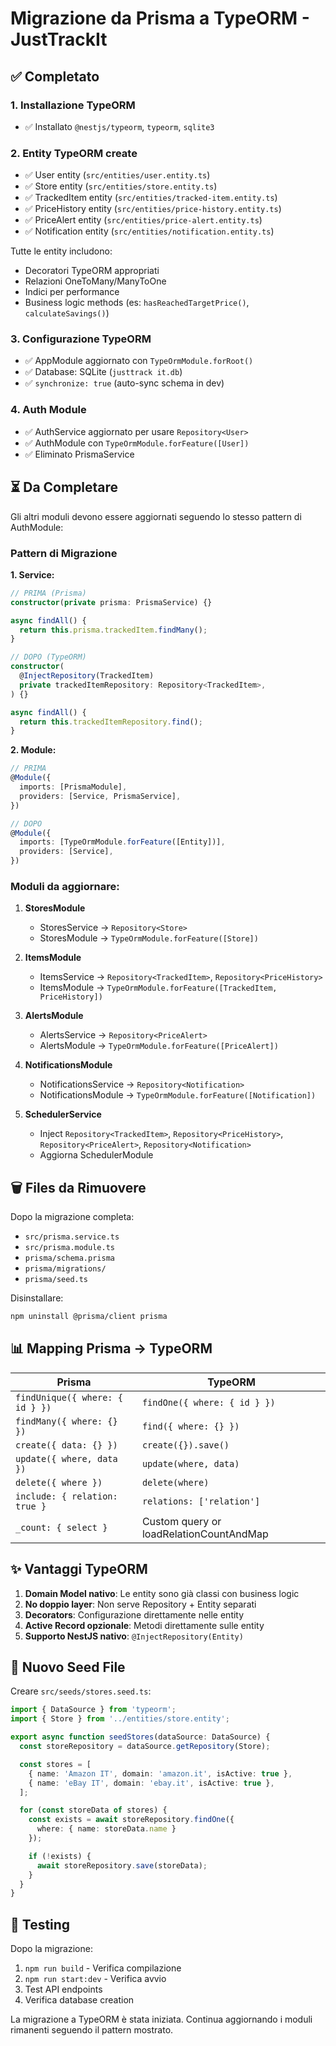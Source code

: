 # Migrazione da Prisma a TypeORM - JustTrackIt

## ✅ Completato

### 1. Installazione TypeORM
- ✅ Installato `@nestjs/typeorm`, `typeorm`, `sqlite3`

### 2. Entity TypeORM create
- ✅ User entity (`src/entities/user.entity.ts`)
- ✅ Store entity (`src/entities/store.entity.ts`)
- ✅ TrackedItem entity (`src/entities/tracked-item.entity.ts`)
- ✅ PriceHistory entity (`src/entities/price-history.entity.ts`)
- ✅ PriceAlert entity (`src/entities/price-alert.entity.ts`)
- ✅ Notification entity (`src/entities/notification.entity.ts`)

Tutte le entity includono:
- Decoratori TypeORM appropriati
- Relazioni OneToMany/ManyToOne
- Indici per performance
- Business logic methods (es: `hasReachedTargetPrice()`, `calculateSavings()`)

### 3. Configurazione TypeORM
- ✅ AppModule aggiornato con `TypeOrmModule.forRoot()`
- ✅ Database: SQLite (`justtrack it.db`)
- ✅ `synchronize: true` (auto-sync schema in dev)

### 4. Auth Module
- ✅ AuthService aggiornato per usare `Repository<User>`
- ✅ AuthModule con `TypeOrmModule.forFeature([User])`
- ✅ Eliminato PrismaService

## ⏳ Da Completare

Gli altri moduli devono essere aggiornati seguendo lo stesso pattern di AuthModule:

### Pattern di Migrazione

**1. Service:**
```typescript
// PRIMA (Prisma)
constructor(private prisma: PrismaService) {}

async findAll() {
  return this.prisma.trackedItem.findMany();
}

// DOPO (TypeORM)
constructor(
  @InjectRepository(TrackedItem)
  private trackedItemRepository: Repository<TrackedItem>,
) {}

async findAll() {
  return this.trackedItemRepository.find();
}
```

**2. Module:**
```typescript
// PRIMA
@Module({
  imports: [PrismaModule],
  providers: [Service, PrismaService],
})

// DOPO
@Module({
  imports: [TypeOrmModule.forFeature([Entity])],
  providers: [Service],
})
```

### Moduli da aggiornare:

1. **StoresModule**
   - StoresService → `Repository<Store>`
   - StoresModule → `TypeOrmModule.forFeature([Store])`

2. **ItemsModule**
   - ItemsService → `Repository<TrackedItem>`, `Repository<PriceHistory>`
   - ItemsModule → `TypeOrmModule.forFeature([TrackedItem, PriceHistory])`

3. **AlertsModule**
   - AlertsService → `Repository<PriceAlert>`
   - AlertsModule → `TypeOrmModule.forFeature([PriceAlert])`

4. **NotificationsModule**
   - NotificationsService → `Repository<Notification>`
   - NotificationsModule → `TypeOrmModule.forFeature([Notification])`

5. **SchedulerService**
   - Inject `Repository<TrackedItem>`, `Repository<PriceHistory>`, `Repository<PriceAlert>`, `Repository<Notification>`
   - Aggiorna SchedulerModule

## 🗑️ Files da Rimuovere

Dopo la migrazione completa:
- `src/prisma.service.ts`
- `src/prisma.module.ts`
- `prisma/schema.prisma`
- `prisma/migrations/`
- `prisma/seed.ts`

Disinstallare:
```bash
npm uninstall @prisma/client prisma
```

## 📊 Mapping Prisma → TypeORM

| Prisma | TypeORM |
|--------|---------|
| `findUnique({ where: { id } })` | `findOne({ where: { id } })` |
| `findMany({ where: {} })` | `find({ where: {} })` |
| `create({ data: {} })` | `create({}).save()` |
| `update({ where, data })` | `update(where, data)` |
| `delete({ where })` | `delete(where)` |
| `include: { relation: true }` | `relations: ['relation']` |
| `_count: { select }` | Custom query or loadRelationCountAndMap |

## ✨ Vantaggi TypeORM

1. **Domain Model nativo**: Le entity sono già classi con business logic
2. **No doppio layer**: Non serve Repository + Entity separati
3. **Decorators**: Configurazione direttamente nelle entity
4. **Active Record opzionale**: Metodi direttamente sulle entity
5. **Supporto NestJS nativo**: `@InjectRepository(Entity)`

## 🔄 Nuovo Seed File

Creare `src/seeds/stores.seed.ts`:

```typescript
import { DataSource } from 'typeorm';
import { Store } from '../entities/store.entity';

export async function seedStores(dataSource: DataSource) {
  const storeRepository = dataSource.getRepository(Store);

  const stores = [
    { name: 'Amazon IT', domain: 'amazon.it', isActive: true },
    { name: 'eBay IT', domain: 'ebay.it', isActive: true },
  ];

  for (const storeData of stores) {
    const exists = await storeRepository.findOne({
      where: { name: storeData.name }
    });

    if (!exists) {
      await storeRepository.save(storeData);
    }
  }
}
```

## 🎯 Testing

Dopo la migrazione:
1. `npm run build` - Verifica compilazione
2. `npm run start:dev` - Verifica avvio
3. Test API endpoints
4. Verifica database creation

La migrazione a TypeORM è stata iniziata. Continua aggiornando i moduli rimanenti seguendo il pattern mostrato.
